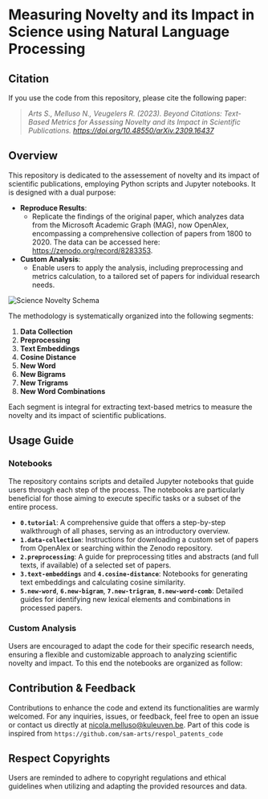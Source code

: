 # Measuring Novelty and its Impact in Science using Natural Language Processing

## Citation

If you use the code from this repository, please cite the following paper: 
 > *Arts S., Melluso N., Veugelers R. (2023). Beyond Citations: Text-Based Metrics for Assessing Novelty and its Impact in Scientific Publications. https://doi.org/10.48550/arXiv.2309.16437*

## Overview

This repository is dedicated to the assessement of novelty and its impact of scientific publications, employing Python scripts and Jupyter notebooks. It is designed with a dual purpose:

- **Reproduce Results**:
  - Replicate the findings of the original paper, which analyzes data from the Microsoft Academic Graph (MAG), now OpenAlex, encompassing a comprehensive collection of papers from 1800 to 2020. The data can be accessed here: https://zenodo.org/record/8283353.
- **Custom Analysis**:
  - Enable users to apply the analysis, including preprocessing and metrics calculation, to a tailored set of papers for individual research needs.

![Science Novelty Schema](https://github.com/nicolamelluso/science-novelty/blob/main/data/ScienceNovelty-schema.png)

The methodology is systematically organized into the following segments:
1. **Data Collection**
2. **Preprocessing**
3. **Text Embeddings**
4. **Cosine Distance**
5. **New Word**
6. **New Bigrams**
7. **New Trigrams**
8. **New Word Combinations**

Each segment is integral for extracting text-based metrics to measure the novelty and its impact of scientific publications.

## Usage Guide

### Notebooks
The repository contains scripts and detailed Jupyter notebooks that guide users through each step of the process. The notebooks are particularly beneficial for those aiming to execute specific tasks or a subset of the entire process.

- **`0.tutorial`**: A comprehensive guide that offers a step-by-step walkthrough of all phases, serving as an introductory overview.
- **`1.data-collection`**: Instructions for downloading a custom set of papers from OpenAlex or searching within the Zenodo repository.
- **`2.preprocessing`**: A guide for preprocessing titles and abstracts (and full texts, if available) of a selected set of papers.
- **`3.text-embeddings`** and **`4.cosine-distance`**: Notebooks for generating text embeddings and calculating cosine similarity.
- **`5.new-word`**, **`6.new-bigram`**, **`7.new-trigram`**, **`8.new-word-comb`**: Detailed guides for identifying new lexical elements and combinations in processed papers.

### Custom Analysis
Users are encouraged to adapt the code for their specific research needs, ensuring a flexible and customizable approach to analyzing scientific novelty and impact.
To this end the notebooks are organized as follow:

## Contribution & Feedback
Contributions to enhance the code and extend its functionalities are warmly welcomed. For any inquiries, issues, or feedback, feel free to open an issue or contact us directly at nicola.melluso@kuleuven.be.
Part of this code is inspired from `https://github.com/sam-arts/respol_patents_code`

## Respect Copyrights
Users are reminded to adhere to copyright regulations and ethical guidelines when utilizing and adapting the provided resources and data.
